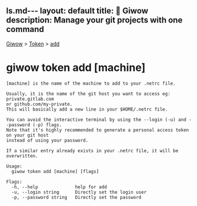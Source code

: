 ls.md---
layout: default
title: 🔱 Giwow
description: Manage your git projects with one command
---

[Giwow](/) > [Token](/token) > [add](/token/add.html)

# giwow token add [machine]

```
[machine] is the name of the machine to add to your .netrc file.

Usually, it is the name of the git host you want to access eg: private.gitlab.com 
or github.com/my-private.
This will basically add a new line in your $HOME/.netrc file. 

You can avoid the interactive terminal by using the --login (-u) and --password (-p) flags.
Note that it's highly recommended to generate a personal access token on your git host
instead of using your password.

If a similar entry already exists in your .netrc file, it will be overwritten.

Usage:
  giwow token add [machine] [flags]

Flags:
  -h, --help              help for add
  -u, --login string      Directly set the login user
  -p, --password string   Directly set the password
```